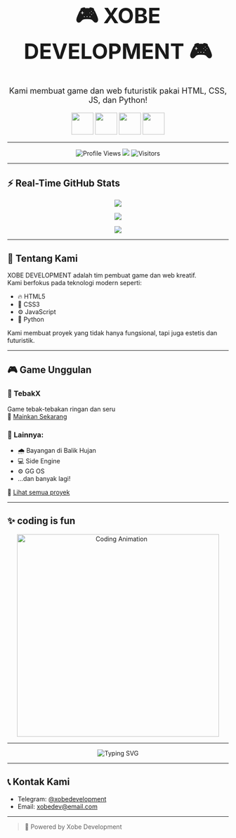 <h1 align="center" style="font-size:48px;">🎮 XOBE DEVELOPMENT 🎮</h1>
<p align="center" style="font-size:18px;">Kami membuat game dan web futuristik pakai HTML, CSS, JS, dan Python!</p>

<p align="center">
  <img src="https://cdn.jsdelivr.net/gh/devicons/devicon/icons/html5/html5-original.svg" width="50px" />
  <img src="https://cdn.jsdelivr.net/gh/devicons/devicon/icons/css3/css3-original.svg" width="50px" />
  <img src="https://cdn.jsdelivr.net/gh/devicons/devicon/icons/javascript/javascript-original.svg" width="50px" />
  <img src="https://cdn.jsdelivr.net/gh/devicons/devicon/icons/python/python-original.svg" width="50px" />
</p>

---

<p align="center">
  <img src="https://komarev.com/ghpvc/?username=dev123dev33&label=Profile+Views&color=00FFFF&style=flat-square" alt="Profile Views" />
  <img src="https://img.shields.io/github/followers/dev123dev33?label=GitHub+Followers&style=social" />
  <img src="https://badges.pufler.dev/visits/dev123dev33/dev123dev33" alt="Visitors" />
</p>

---

## ⚡ Real-Time GitHub Stats

<p align="center">
  <img src="https://github-readme-stats.vercel.app/api?username=dev123dev33&show_icons=true&theme=radical&count_private=true&hide_border=true" />
</p>

<p align="center">
  <img src="https://github-readme-streak-stats.herokuapp.com?user=dev123dev33&theme=highcontrast&hide_border=true" />
</p>

<p align="center">
  <img src="https://github-readme-stats.vercel.app/api/top-langs/?username=dev123dev33&layout=compact&theme=radical&hide_border=true" />
</p>

---

## 🧠 Tentang Kami

XOBE DEVELOPMENT adalah tim pembuat game dan web kreatif.  
Kami berfokus pada teknologi modern seperti:

- 🔥 HTML5
- 🎨 CSS3
- ⚙️ JavaScript
- 🧪 Python

Kami membuat proyek yang tidak hanya fungsional, tapi juga estetis dan futuristik.

---

## 🎮 Game Unggulan

### 🔹 TebakX  
Game tebak-tebakan ringan dan seru  
🔗 [Mainkan Sekarang](https://dev123dev33.github.io/tebakx/)

### 🔸 Lainnya:
- 🌧️ Bayangan di Balik Hujan  
- 💻 Side Engine  
- ⚙️ GG OS  
- ...dan banyak lagi!

📁 [Lihat semua proyek](https://github.com/dev123dev33?tab=repositories)

---

## ✨ coding is fun

<p align="center">
  <img src="https://media.giphy.com/media/qgQUggAC3Pfv687qPC/giphy.gif" width="460px" alt="Coding Animation">
</p>

---



<p align="center">
  <img src="https://readme-typing-svg.herokuapp.com?font=Fira+Code&size=24&duration=3000&pause=1000&color=00F7FF&center=true&vCenter=true&width=600&lines=Selamat+Datang+di+XOBE+DEVELOPMENT;Kami+membuat+web+%26+game+keren!;Follow+GitHub+kami+🔥" alt="Typing SVG" />
</p>

---

## 📞 Kontak Kami

- Telegram: [@xobedevelopment](https://t.me/xobedevelopment)  
- Email: [xobedev@email.com](mailto:xobedev@email.com)

---

> 🧠 Powered by Xobe Development
